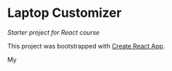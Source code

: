 # Laptop Customizer
_Starter project for React course_

This project was bootstrapped with [Create React App](https://github.com/facebook/create-react-app).

My 
